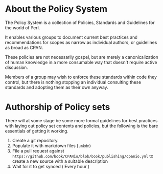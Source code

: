 # About the Policy System

The Policy System is a collection of Policies, Standards and Guidelines for the
world of Perl.

It enables various groups to document current best practices and
recommendations for scopes as narrow as individual authors, or guidelines as
broad as CPAN.

These policies are not necessarily gospel, but are merely a canonicalization
of human knowledge in a more consumable way that doesn't require active
discussion.

Members of a group may wish to enforce these standards within code they
control, but there is nothing stopping an individual consulting these standards
and adopting them as their own anyway.

# Authorship of Policy sets

There will at some stage be some more formal guidelines for best practices with
laying out policy set contents and policies, but the following is the bare
essentials of getting it working.

1. Create a git repository.
2. Populate it with markdown files (`.mkdn`)
3. File a pull request against `https://github.com/book/CPANio/blob/book/publishing/cpanio.yml`
to create a new source with a suitable description
4. Wait for it to get synced ( Every hour )


